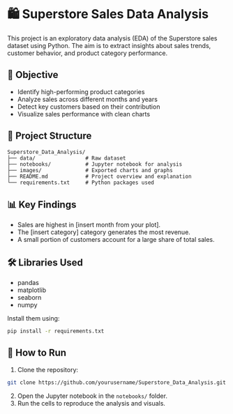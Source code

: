 # 🛍️ Superstore Sales Data Analysis

This project is an exploratory data analysis (EDA) of the Superstore sales dataset using Python. The aim is to extract insights about sales trends, customer behavior, and product category performance.

## 📌 Objective

- Identify high-performing product categories
- Analyze sales across different months and years
- Detect key customers based on their contribution
- Visualize sales performance with clean charts

## 📁 Project Structure

```
Superstore_Data_Analysis/
├── data/                # Raw dataset
├── notebooks/           # Jupyter notebook for analysis
├── images/              # Exported charts and graphs
├── README.md            # Project overview and explanation
└── requirements.txt     # Python packages used
```

## 📊 Key Findings

- Sales are highest in [insert month from your plot].
- The [insert category] category generates the most revenue.
- A small portion of customers account for a large share of total sales.

## 🛠️ Libraries Used

- pandas
- matplotlib
- seaborn
- numpy

Install them using:

```bash
pip install -r requirements.txt
```

## 🚀 How to Run

1. Clone the repository:
```bash
git clone https://github.com/yourusername/Superstore_Data_Analysis.git
```
2. Open the Jupyter notebook in the `notebooks/` folder.
3. Run the cells to reproduce the analysis and visuals.

